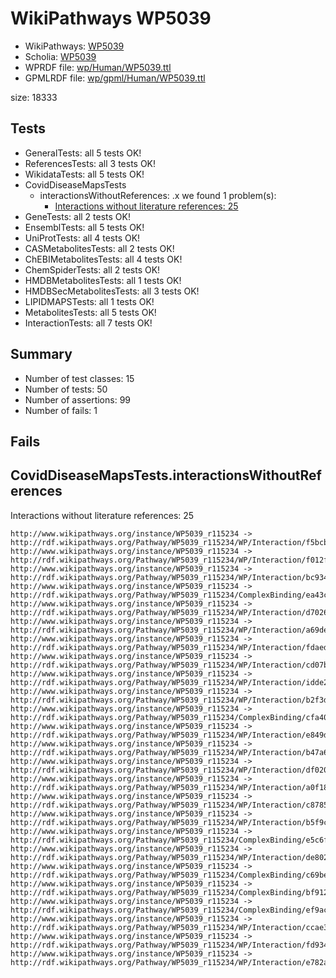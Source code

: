 # WikiPathways WP5039

* WikiPathways: [WP5039](https://identifiers.org/wikipathways:WP5039)
* Scholia: [WP5039](https://scholia.toolforge.org/wikipathways/WP5039)
* WPRDF file: [wp/Human/WP5039.ttl](../wp/Human/WP5039.ttl)
* GPMLRDF file: [wp/gpml/Human/WP5039.ttl](../wp/gpml/Human/WP5039.ttl)

size: 18333
## Tests
* GeneralTests: all 5 tests OK!
* ReferencesTests: all 3 tests OK!
* WikidataTests: all 5 tests OK!
* CovidDiseaseMapsTests
    * interactionsWithoutReferences: .x we found 1 problem(s):
        * [Interactions without literature references: 25](#9701cd05)
* GeneTests: all 2 tests OK!
* EnsemblTests: all 5 tests OK!
* UniProtTests: all 4 tests OK!
* CASMetabolitesTests: all 2 tests OK!
* ChEBIMetabolitesTests: all 4 tests OK!
* ChemSpiderTests: all 2 tests OK!
* HMDBMetabolitesTests: all 1 tests OK!
* HMDBSecMetabolitesTests: all 3 tests OK!
* LIPIDMAPSTests: all 1 tests OK!
* MetabolitesTests: all 5 tests OK!
* InteractionTests: all 7 tests OK!


## Summary

* Number of test classes: 15
* Number of tests: 50
* Number of assertions: 99
* Number of fails: 1

## Fails

<a name="9701cd05" />

## CovidDiseaseMapsTests.interactionsWithoutReferences

Interactions without literature references: 25
```
http://www.wikipathways.org/instance/WP5039_r115234 -> http://rdf.wikipathways.org/Pathway/WP5039_r115234/WP/Interaction/f5bcb
http://www.wikipathways.org/instance/WP5039_r115234 -> http://rdf.wikipathways.org/Pathway/WP5039_r115234/WP/Interaction/f012f
http://www.wikipathways.org/instance/WP5039_r115234 -> http://rdf.wikipathways.org/Pathway/WP5039_r115234/WP/Interaction/bc934
http://www.wikipathways.org/instance/WP5039_r115234 -> http://rdf.wikipathways.org/Pathway/WP5039_r115234/ComplexBinding/ea43c
http://www.wikipathways.org/instance/WP5039_r115234 -> http://rdf.wikipathways.org/Pathway/WP5039_r115234/WP/Interaction/d7026
http://www.wikipathways.org/instance/WP5039_r115234 -> http://rdf.wikipathways.org/Pathway/WP5039_r115234/WP/Interaction/a69de
http://www.wikipathways.org/instance/WP5039_r115234 -> http://rdf.wikipathways.org/Pathway/WP5039_r115234/WP/Interaction/fdaed
http://www.wikipathways.org/instance/WP5039_r115234 -> http://rdf.wikipathways.org/Pathway/WP5039_r115234/WP/Interaction/cd07b
http://www.wikipathways.org/instance/WP5039_r115234 -> http://rdf.wikipathways.org/Pathway/WP5039_r115234/WP/Interaction/idde2be3e1
http://www.wikipathways.org/instance/WP5039_r115234 -> http://rdf.wikipathways.org/Pathway/WP5039_r115234/WP/Interaction/b2f3d
http://www.wikipathways.org/instance/WP5039_r115234 -> http://rdf.wikipathways.org/Pathway/WP5039_r115234/ComplexBinding/cfa40
http://www.wikipathways.org/instance/WP5039_r115234 -> http://rdf.wikipathways.org/Pathway/WP5039_r115234/WP/Interaction/e849d
http://www.wikipathways.org/instance/WP5039_r115234 -> http://rdf.wikipathways.org/Pathway/WP5039_r115234/WP/Interaction/b47a6
http://www.wikipathways.org/instance/WP5039_r115234 -> http://rdf.wikipathways.org/Pathway/WP5039_r115234/WP/Interaction/df020
http://www.wikipathways.org/instance/WP5039_r115234 -> http://rdf.wikipathways.org/Pathway/WP5039_r115234/WP/Interaction/a0f18
http://www.wikipathways.org/instance/WP5039_r115234 -> http://rdf.wikipathways.org/Pathway/WP5039_r115234/WP/Interaction/c8785
http://www.wikipathways.org/instance/WP5039_r115234 -> http://rdf.wikipathways.org/Pathway/WP5039_r115234/WP/Interaction/b5f9c
http://www.wikipathways.org/instance/WP5039_r115234 -> http://rdf.wikipathways.org/Pathway/WP5039_r115234/ComplexBinding/e5c6f
http://www.wikipathways.org/instance/WP5039_r115234 -> http://rdf.wikipathways.org/Pathway/WP5039_r115234/WP/Interaction/de802
http://www.wikipathways.org/instance/WP5039_r115234 -> http://rdf.wikipathways.org/Pathway/WP5039_r115234/ComplexBinding/c69be
http://www.wikipathways.org/instance/WP5039_r115234 -> http://rdf.wikipathways.org/Pathway/WP5039_r115234/ComplexBinding/bf912
http://www.wikipathways.org/instance/WP5039_r115234 -> http://rdf.wikipathways.org/Pathway/WP5039_r115234/ComplexBinding/ef9ac
http://www.wikipathways.org/instance/WP5039_r115234 -> http://rdf.wikipathways.org/Pathway/WP5039_r115234/WP/Interaction/ccae3
http://www.wikipathways.org/instance/WP5039_r115234 -> http://rdf.wikipathways.org/Pathway/WP5039_r115234/WP/Interaction/fd934
http://www.wikipathways.org/instance/WP5039_r115234 -> http://rdf.wikipathways.org/Pathway/WP5039_r115234/WP/Interaction/e782a

```
